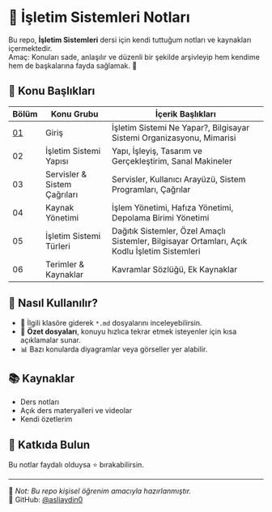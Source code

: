 # 🧠 İşletim Sistemleri Notları

Bu repo, **İşletim Sistemleri** dersi için kendi tuttuğum notları ve kaynakları içermektedir.  
Amaç: Konuları sade, anlaşılır ve düzenli bir şekilde arşivleyip hem kendime hem de başkalarına fayda sağlamak. 🚀

## 📂 Konu Başlıkları

| Bölüm | Konu Grubu                       | İçerik Başlıkları                                                                                   |
|-------|------------------------------------|-------------------------------------------------------------------------------------------------------|
|[01](./01_Giris) | Giriş                              | İşletim Sistemi Ne Yapar?, Bilgisayar Sistemi Organizasyonu, Mimarisi                                 |
| 02    | İşletim Sistemi Yapısı            | Yapı, İşleyiş, Tasarım ve Gerçekleştirim, Sanal Makineler                                             |
| 03    | Servisler & Sistem Çağrıları     | Servisler, Kullanıcı Arayüzü, Sistem Programları, Çağrılar                                            |
| 04    | Kaynak Yönetimi                   | İşlem Yönetimi, Hafıza Yönetimi, Depolama Birimi Yönetimi                                             |
| 05    | İşletim Sistemi Türleri          | Dağıtık Sistemler, Özel Amaçlı Sistemler, Bilgisayar Ortamları, Açık Kodlu İşletim Sistemleri        |
| 06    | Terimler & Kaynaklar            | Kavramlar Sözlüğü, Ek Kaynaklar                                                                      |

## 🧰 Nasıl Kullanılır?

- 📁 İlgili klasöre giderek `*.md` dosyalarını inceleyebilirsin.
- 📌 **Özet dosyaları**, konuyu hızlıca tekrar etmek isteyenler için kısa açıklamalar sunar.  
- 📊 Bazı konularda diyagramlar veya görseller yer alabilir.  

## 📚 Kaynaklar

- Ders notları    
- Açık ders materyalleri ve videolar  
- Kendi özetlerim

## 🤝 Katkıda Bulun

Bu notlar faydalı olduysa ⭐ bırakabilirsin.


---

📌 *Not: Bu repo kişisel öğrenim amacıyla hazırlanmıştır.*  
📩 GitHub: [@asliaydin0](https://github.com/asliaydin0)
